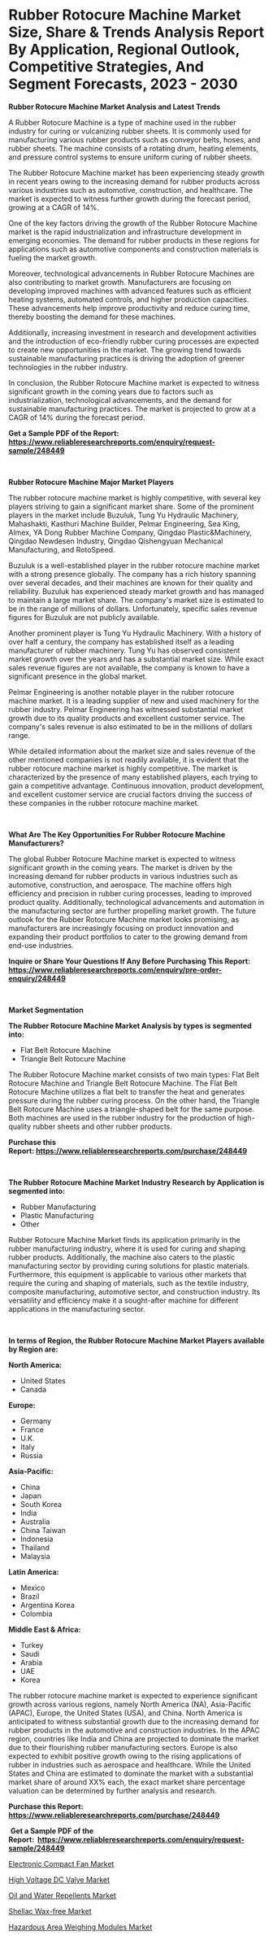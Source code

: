<p><h1>Rubber Rotocure Machine Market Size, Share & Trends Analysis Report By Application, Regional Outlook, Competitive Strategies, And Segment Forecasts, 2023 - 2030</h1></p><p><strong>Rubber Rotocure Machine Market Analysis and Latest Trends</strong></p>
<p><p>A Rubber Rotocure Machine is a type of machine used in the rubber industry for curing or vulcanizing rubber sheets. It is commonly used for manufacturing various rubber products such as conveyor belts, hoses, and rubber sheets. The machine consists of a rotating drum, heating elements, and pressure control systems to ensure uniform curing of rubber sheets.</p><p>The Rubber Rotocure Machine market has been experiencing steady growth in recent years owing to the increasing demand for rubber products across various industries such as automotive, construction, and healthcare. The market is expected to witness further growth during the forecast period, growing at a CAGR of 14%.</p><p>One of the key factors driving the growth of the Rubber Rotocure Machine market is the rapid industrialization and infrastructure development in emerging economies. The demand for rubber products in these regions for applications such as automotive components and construction materials is fueling the market growth.</p><p>Moreover, technological advancements in Rubber Rotocure Machines are also contributing to market growth. Manufacturers are focusing on developing improved machines with advanced features such as efficient heating systems, automated controls, and higher production capacities. These advancements help improve productivity and reduce curing time, thereby boosting the demand for these machines.</p><p>Additionally, increasing investment in research and development activities and the introduction of eco-friendly rubber curing processes are expected to create new opportunities in the market. The growing trend towards sustainable manufacturing practices is driving the adoption of greener technologies in the rubber industry.</p><p>In conclusion, the Rubber Rotocure Machine market is expected to witness significant growth in the coming years due to factors such as industrialization, technological advancements, and the demand for sustainable manufacturing practices. The market is projected to grow at a CAGR of 14% during the forecast period.</p></p>
<p><strong>Get a Sample PDF of the Report:&nbsp; <a href="https://www.reliableresearchreports.com/enquiry/request-sample/248449">https://www.reliableresearchreports.com/enquiry/request-sample/248449</a></strong></p>
<p>&nbsp;</p>
<p><strong>Rubber Rotocure Machine Major Market Players</strong></p>
<p><p>The rubber rotocure machine market is highly competitive, with several key players striving to gain a significant market share. Some of the prominent players in the market include Buzuluk, Tung Yu Hydraulic Machinery, Mahashakti, Kasthuri Machine Builder, Pelmar Engineering, Sea King, Almex, YA Dong Rubber Machine Company, Qingdao Plastic&Machinery, Qingdao Newdesen Industry, Qingdao Qishengyuan Mechanical Manufacturing, and RotoSpeed.</p><p>Buzuluk is a well-established player in the rubber rotocure machine market with a strong presence globally. The company has a rich history spanning over several decades, and their machines are known for their quality and reliability. Buzuluk has experienced steady market growth and has managed to maintain a large market share. The company's market size is estimated to be in the range of millions of dollars. Unfortunately, specific sales revenue figures for Buzuluk are not publicly available.</p><p>Another prominent player is Tung Yu Hydraulic Machinery. With a history of over half a century, the company has established itself as a leading manufacturer of rubber machinery. Tung Yu has observed consistent market growth over the years and has a substantial market size. While exact sales revenue figures are not available, the company is known to have a significant presence in the global market.</p><p>Pelmar Engineering is another notable player in the rubber rotocure machine market. It is a leading supplier of new and used machinery for the rubber industry. Pelmar Engineering has witnessed substantial market growth due to its quality products and excellent customer service. The company's sales revenue is also estimated to be in the millions of dollars range.</p><p>While detailed information about the market size and sales revenue of the other mentioned companies is not readily available, it is evident that the rubber rotocure machine market is highly competitive. The market is characterized by the presence of many established players, each trying to gain a competitive advantage. Continuous innovation, product development, and excellent customer service are crucial factors driving the success of these companies in the rubber rotocure machine market.</p></p>
<p>&nbsp;</p>
<p><strong>What Are The Key Opportunities For Rubber Rotocure Machine Manufacturers?</strong></p>
<p><p>The global Rubber Rotocure Machine market is expected to witness significant growth in the coming years. The market is driven by the increasing demand for rubber products in various industries such as automotive, construction, and aerospace. The machine offers high efficiency and precision in rubber curing processes, leading to improved product quality. Additionally, technological advancements and automation in the manufacturing sector are further propelling market growth. The future outlook for the Rubber Rotocure Machine market looks promising, as manufacturers are increasingly focusing on product innovation and expanding their product portfolios to cater to the growing demand from end-use industries.</p></p>
<p><strong>Inquire or Share Your Questions If Any Before Purchasing This Report: <a href="https://www.reliableresearchreports.com/enquiry/pre-order-enquiry/248449">https://www.reliableresearchreports.com/enquiry/pre-order-enquiry/248449</a></strong></p>
<p>&nbsp;</p>
<p><strong>Market Segmentation</strong></p>
<p><strong>The Rubber Rotocure Machine Market Analysis by types is segmented into:</strong></p>
<p><ul><li>Flat Belt Rotocure Machine</li><li>Triangle Belt Rotocure Machine</li></ul></p>
<p><p>The Rubber Rotocure Machine market consists of two main types: Flat Belt Rotocure Machine and Triangle Belt Rotocure Machine. The Flat Belt Rotocure Machine utilizes a flat belt to transfer the heat and generates pressure during the rubber curing process. On the other hand, the Triangle Belt Rotocure Machine uses a triangle-shaped belt for the same purpose. Both machines are used in the rubber industry for the production of high-quality rubber sheets and other rubber products.</p></p>
<p><strong>Purchase this Report:&nbsp;<a href="https://www.reliableresearchreports.com/purchase/248449">https://www.reliableresearchreports.com/purchase/248449</a></strong></p>
<p>&nbsp;</p>
<p><strong>The Rubber Rotocure Machine Market Industry Research by Application is segmented into:</strong></p>
<p><ul><li>Rubber Manufacturing</li><li>Plastic Manufacturing</li><li>Other</li></ul></p>
<p><p>Rubber Rotocure Machine Market finds its application primarily in the rubber manufacturing industry, where it is used for curing and shaping rubber products. Additionally, the machine also caters to the plastic manufacturing sector by providing curing solutions for plastic materials. Furthermore, this equipment is applicable to various other markets that require the curing and shaping of materials, such as the textile industry, composite manufacturing, automotive sector, and construction industry. Its versatility and efficiency make it a sought-after machine for different applications in the manufacturing sector.</p></p>
<p>&nbsp;</p>
<p><strong>In terms of Region, the Rubber Rotocure Machine Market Players available by Region are:</strong></p>
<p>
    <p> <strong> North America: </strong>
        <ul>
            <li>United States</li>
            <li>Canada</li>
        </ul>
        </p> 
    <p> <strong> Europe: </strong>
        <ul>
            <li>Germany</li>
            <li>France</li>
            <li>U.K.</li>
            <li>Italy</li>
            <li>Russia</li>
        </ul>
        </p> 
    <p> <strong> Asia-Pacific: </strong>
        <ul>
            <li>China</li>
            <li>Japan</li>
            <li>South Korea</li>
            <li>India</li>
            <li>Australia</li>
            <li>China Taiwan</li>
            <li>Indonesia</li>
            <li>Thailand</li>
            <li>Malaysia</li>
        </ul>
        </p> 
    <p> <strong> Latin America: </strong>
        <ul>
            <li>Mexico</li>
            <li>Brazil</li>
            <li>Argentina Korea</li>
            <li>Colombia</li>
        </ul>
        </p> 
    <p> <strong> Middle East & Africa: </strong>
        <ul>
            <li>Turkey</li>
            <li>Saudi</li>
            <li>Arabia</li>
            <li>UAE</li>
            <li>Korea</li>
        </ul>
    </p>
    </p>
<p><p>The rubber rotocure machine market is expected to experience significant growth across various regions, namely North America (NA), Asia-Pacific (APAC), Europe, the United States (USA), and China. North America is anticipated to witness substantial growth due to the increasing demand for rubber products in the automotive and construction industries. In the APAC region, countries like India and China are projected to dominate the market due to their flourishing rubber manufacturing sectors. Europe is also expected to exhibit positive growth owing to the rising applications of rubber in industries such as aerospace and healthcare. While the United States and China are estimated to dominate the market with a substantial market share of around XX% each, the exact market share percentage valuation can be determined by further analysis and research.</p></p>
<p><strong>Purchase this Report: <a href="https://www.reliableresearchreports.com/purchase/248449">https://www.reliableresearchreports.com/purchase/248449</a></strong></p>
<p>&nbsp;<strong>Get a Sample PDF of the Report:&nbsp;&nbsp;<a href="https://www.reliableresearchreports.com/enquiry/request-sample/248449">https://www.reliableresearchreports.com/enquiry/request-sample/248449</a></strong></p>
<p><strong></strong></p>
<p><p><a href="https://www.linkedin.com/pulse/electronic-compact-fan-market-size-2023-2030-global-industrial-tmwke/">Electronic Compact Fan Market</a></p><p><a href="https://www.linkedin.com/pulse/high-voltage-dc-valve-market-research-report-unlocks-analysis-6uzre/">High Voltage DC Valve Market</a></p><p><a href="https://medium.com/@karleeprice2004/oil-and-water-repellents-market-research-report-its-history-and-forecast-2023-to-2030-9ca07293d71f">Oil and Water Repellents Market</a></p><p><a href="https://medium.com/@bethelokon998/shellac-wax-free-market-trends-and-market-analysis-forecasted-for-period-2023-2030-763ff15e7b8e">Shellac Wax-free Market</a></p><p><a href="https://www.linkedin.com/pulse/hazardous-area-weighing-modules-market-research-report-unlocks-3wcoe/">Hazardous Area Weighing Modules Market</a></p></p>